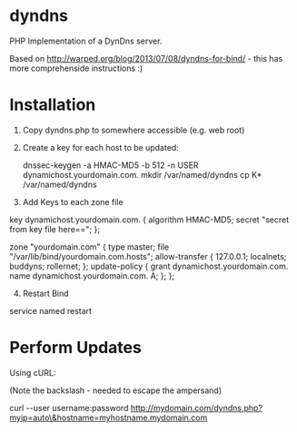 dyndns
======

PHP Implementation of a DynDns server.

Based on http://warped.org/blog/2013/07/08/dyndns-for-bind/ - this has more comprehenside instructions :)

Installation
============

1. Copy dyndns.php to somewhere accessible (e.g. web root)

2. Create a key for each host to be updated:

    dnssec-keygen -a HMAC-MD5 -b 512 -n USER dynamichost.yourdomain.com.
    mkdir /var/named/dyndns
    cp K* /var/named/dyndns

3. Add Keys to each zone file

 key dynamichost.yourdomain.com. {
   algorithm HMAC-MD5;
   secret "secret from key file here==";
 };
 
 zone "yourdomain.com" {
        type master;
        file "/var/lib/bind/yourdomain.com.hosts";
        allow-transfer {
                127.0.0.1;
                localnets;
                buddyns;
                rollernet;
                };
        update-policy {
                grant dynamichost.yourdomain.com. name dynamichost.yourdomain.com. A;
        };
        };

4. Restart Bind

  service named restart

Perform Updates
===============

Using cURL:

(Note the backslash - needed to escape the ampersand)

curl --user username:password http://mydomain.com/dyndns.php?myip=auto\&hostname=myhostname.mydomain.com
